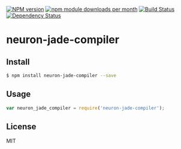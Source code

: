 [![NPM version](https://badge.fury.io/js/neuron-jade-compiler.svg)](http://badge.fury.io/js/neuron-jade-compiler)
[![npm module downloads per month](http://img.shields.io/npm/dm/neuron-jade-compiler.svg)](https://www.npmjs.org/package/neuron-jade-compiler)
[![Build Status](https://travis-ci.org/kaelzhang/neuron-jade-compiler.svg?branch=master)](https://travis-ci.org/kaelzhang/neuron-jade-compiler)
[![Dependency Status](https://david-dm.org/kaelzhang/neuron-jade-compiler.svg)](https://david-dm.org/kaelzhang/neuron-jade-compiler)

# neuron-jade-compiler

<!-- description -->

## Install

```sh
$ npm install neuron-jade-compiler --save
```

## Usage

```js
var neuron_jade_compiler = require('neuron-jade-compiler');
```

## License

MIT
